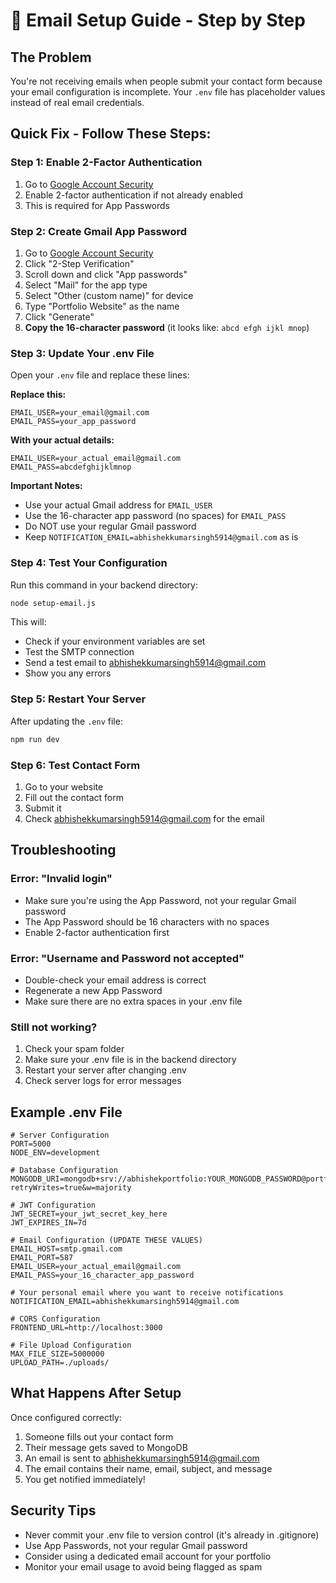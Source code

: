 # 📧 Email Setup Guide - Step by Step

## The Problem
You're not receiving emails when people submit your contact form because your email configuration is incomplete. Your `.env` file has placeholder values instead of real email credentials.

## Quick Fix - Follow These Steps:

### Step 1: Enable 2-Factor Authentication
1. Go to [Google Account Security](https://myaccount.google.com/security)
2. Enable 2-factor authentication if not already enabled
3. This is required for App Passwords

### Step 2: Create Gmail App Password
1. Go to [Google Account Security](https://myaccount.google.com/security)
2. Click "2-Step Verification"
3. Scroll down and click "App passwords"
4. Select "Mail" for the app type
5. Select "Other (custom name)" for device
6. Type "Portfolio Website" as the name
7. Click "Generate"
8. **Copy the 16-character password** (it looks like: `abcd efgh ijkl mnop`)

### Step 3: Update Your .env File
Open your `.env` file and replace these lines:

**Replace this:**
```env
EMAIL_USER=your_email@gmail.com
EMAIL_PASS=your_app_password
```

**With your actual details:**
```env
EMAIL_USER=your_actual_email@gmail.com
EMAIL_PASS=abcdefghijklmnop
```

**Important Notes:**
- Use your actual Gmail address for `EMAIL_USER`
- Use the 16-character app password (no spaces) for `EMAIL_PASS`
- Do NOT use your regular Gmail password
- Keep `NOTIFICATION_EMAIL=abhishekkumarsingh5914@gmail.com` as is

### Step 4: Test Your Configuration
Run this command in your backend directory:
```bash
node setup-email.js
```

This will:
- Check if your environment variables are set
- Test the SMTP connection
- Send a test email to abhishekkumarsingh5914@gmail.com
- Show you any errors

### Step 5: Restart Your Server
After updating the `.env` file:
```bash
npm run dev
```

### Step 6: Test Contact Form
1. Go to your website
2. Fill out the contact form
3. Submit it
4. Check abhishekkumarsingh5914@gmail.com for the email

## Troubleshooting

### Error: "Invalid login"
- Make sure you're using the App Password, not your regular Gmail password
- The App Password should be 16 characters with no spaces
- Enable 2-factor authentication first

### Error: "Username and Password not accepted"
- Double-check your email address is correct
- Regenerate a new App Password
- Make sure there are no extra spaces in your .env file

### Still not working?
1. Check your spam folder
2. Make sure your .env file is in the backend directory
3. Restart your server after changing .env
4. Check server logs for error messages

## Example .env File
```env
# Server Configuration
PORT=5000
NODE_ENV=development

# Database Configuration
MONGODB_URI=mongodb+srv://abhishekportfolio:YOUR_MONGODB_PASSWORD@portfoliocluster.mongodb.net/portfolio?retryWrites=true&w=majority

# JWT Configuration
JWT_SECRET=your_jwt_secret_key_here
JWT_EXPIRES_IN=7d

# Email Configuration (UPDATE THESE VALUES)
EMAIL_HOST=smtp.gmail.com
EMAIL_PORT=587
EMAIL_USER=your_actual_email@gmail.com
EMAIL_PASS=your_16_character_app_password

# Your personal email where you want to receive notifications
NOTIFICATION_EMAIL=abhishekkumarsingh5914@gmail.com

# CORS Configuration
FRONTEND_URL=http://localhost:3000

# File Upload Configuration
MAX_FILE_SIZE=5000000
UPLOAD_PATH=./uploads/
```

## What Happens After Setup
Once configured correctly:
1. Someone fills out your contact form
2. Their message gets saved to MongoDB
3. An email is sent to abhishekkumarsingh5914@gmail.com
4. The email contains their name, email, subject, and message
5. You get notified immediately!

## Security Tips
- Never commit your .env file to version control (it's already in .gitignore)
- Use App Passwords, not your regular Gmail password
- Consider using a dedicated email account for your portfolio
- Monitor your email usage to avoid being flagged as spam
